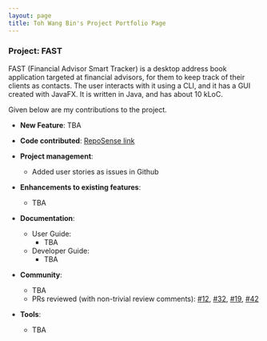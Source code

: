 ```yaml
---
layout: page
title: Toh Wang Bin's Project Portfolio Page
---
```


### Project: FAST

FAST (Financial Advisor Smart Tracker) is a desktop address book application targeted at financial advisors, for
them to keep track of their clients as contacts. The user interacts with it using a CLI, and it has a GUI created with 
JavaFX. It is written in Java, and has about 10 kLoC.

Given below are my contributions to the project.

* **New Feature**: TBA

* **Code contributed**: [RepoSense link]()

* **Project management**:
    * Added user stories as issues in Github

* **Enhancements to existing features**:
    * TBA

* **Documentation**:
    * User Guide:
        * TBA
    * Developer Guide:
        * TBA

* **Community**:
    * TBA
    * PRs reviewed (with non-trivial review comments): [\#12](), [\#32](), [\#19](), [\#42]()

* **Tools**:
    * TBA
